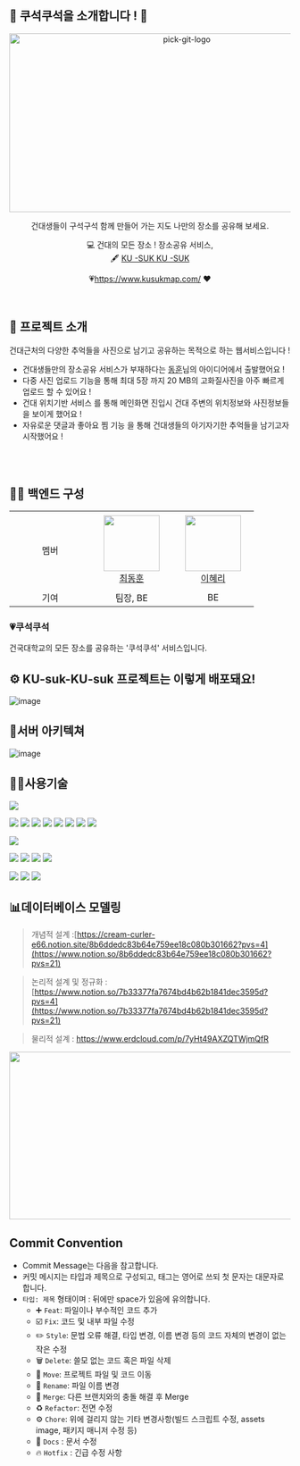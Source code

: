 ## 🧼 쿠석쿠석을 소개합니다 ! 🛵

<p align="center">
    <img src="https://github.com/KONKUK-MAP-Service/.github/assets/58305106/f248596f-c515-472b-9e82-be211ca0f64c" alt="pick-git-logo" width="620" height="320">
</p>

<div align="center">

건대생들이 구석구석 함께 만들어 가는 지도
나만의 장소를 공유해 보세요.

  💻 건대의 모든 장소 ! 장소공유 서비스, <br>
  🖋 [KU -SUK KU -SUK](https://www.kusukmap.com/)

  
  💗https://www.kusukmap.com/ ❤️

</div>
<br>

## 🐷 프로젝트 소개
건대근처의 다양한 추억들을 사진으로 남기고 공유하는 목적으로 하는 웹서비스입니다 !
 
- 건대생들만의 장소공유 서비스가 부재하다는 <a href="https://github.com/evergreenn">동훈</a>님의 아이디어에서 출발했어요 ! 
- 다중 사진 업로드 기능을 통해 최대 5장 까지 20 MB의 고화질사진을 아주 빠르게 업로드 할 수 있어요 !
- 건대 위치기반 서비스 를 통해 메인화면 진입시 건대 주변의 위치정보와 사진정보들을 보이게 했어요 !
- 자유로운 댓글과 좋아요 찜 기능 을 통해 건대생들의 아기자기한 추억들을 남기고자 시작했어요 ! 

<br>
<br/>

## 👩‍💻 백엔드 구성
<table>
<tr height="140px">
    <td align="center" width="130px">
        멤버
    </td>
        <td align="center" width="130px">
        <a href="https://github.com/evergreenn"><img height="100px" width="100px" src="https://avatars.githubusercontent.com/evergreenn"/></a>
        <br />
        <a href="https://github.com/evergreenn">최동훈</a>
    </td>
    <td align="center" width="130px">
        <a href="https://github.com/Hyeri1ee"><img height="100px" width="100px" src="https://avatars.githubusercontent.com/Hyeri1ee"/></a>
        <br />
        <a href="https://github.com/Hyeri1ee">이혜리</a>
    </td>


</tr>
<tr>
    <td align="center" width="130px">
        기여
    </td>
     <td align="center" width="130px">
        팀장, BE
    </td>
    <td align="center" width="130px">
        BE
    </td>
   

</tr>
</table>

###  💗쿠석쿠석 

건국대학교의 모든 장소를 공유하는 '쿠석쿠석' 서비스입니다.


## ⚙️ KU-suk-KU-suk 프로젝트는 이렇게 배포돼요!

![image](https://github.com/KONKUK-MAP-Service/.github/assets/58305106/7d23c61d-30cc-4563-a037-fcb0c391712f)




## 📌서버 아키텍쳐   


![image](https://github.com/KONKUK-MAP-Service/Ku-suk-Ku-suk/assets/58305106/fa16090b-ddcc-4837-8516-4ece8a6f9125)

## 🧑‍💻사용기술
<img src="https://img.shields.io/badge/Java 17-007396?style=flat&logo=java&logoColor=white"/>

<img src="https://img.shields.io/badge/Spring-6DB33F?style=flat&logo=spring&logoColor=white"/> <img src="https://img.shields.io/badge/Spring Boot-6DB33F?style=flat&logo=springboot&logoColor=white"/> <img src="https://img.shields.io/badge/Spring MVC-6DB33F?style=flat&logo=spring&logoColor=white"/>  <img src="https://img.shields.io/badge/Spring Data JPA-6DB33F?style=flat&logo=spring&logoColor=white"/> <img src="https://img.shields.io/badge/JPA-orange?style=flat&logo=JPA&logoColor=white"/> <img src="https://img.shields.io/badge/Hibernate-orange?style=flat&logo=Hibernate&logoColor=white"/> <img src="https://img.shields.io/badge/Querydsl-orange?style=flat&logo=querydsl&logoColor=white"/> <img src="https://img.shields.io/badge/Junit5-blue?style=flat&logo=Junit5&logoColor=white"/>

<img src="https://img.shields.io/badge/MySQL-4479A1?style=flat&logo=mysql&logoColor=white"/> 

<img src="https://img.shields.io/badge/EC2-FF9900?style=flat&logo=amazonec2&logoColor=white"/> <img src="https://img.shields.io/badge/RDS-527FFF?style=flat&logo=amazonrds&logoColor=white"/> <img src="https://img.shields.io/badge/ELB-FF9900?style=flat&logo=amazon elb&logoColor=white"/> <img src="https://img.shields.io/badge/Api Gateway-FF9900?style=flat&logo=amazonapigateway&logoColor=white"/> 

<img src="https://img.shields.io/badge/GithubActions-2088FF?style=flat&logo=githubactions&logoColor=white"/> <img src="https://img.shields.io/badge/redis-DC382D?style=flat&logo=redis&logoColor=white"/>
<img src="https://img.shields.io/badge/Gmail-D14836?style=flat&logo=gmail&logoColor=white"/>




## 📊데이터베이스 모델링

> 개념적 설계 :[https://cream-curler-e66.notion.site/8b6ddedc83b64e759ee18c080b301662?pvs=4](https://www.notion.so/8b6ddedc83b64e759ee18c080b301662?pvs=21)
>

> 논리적 설계 및 정규화  : [https://www.notion.so/7b33377fa7674bd4b62b1841dec3595d?pvs=4](https://www.notion.so/7b33377fa7674bd4b62b1841dec3595d?pvs=21)
>

> 물리적 설계 : https://www.erdcloud.com/p/7yHt49AXZQTWjmQfR
>

<img src="https://github.com/ulsandonghun/JPA-Basic/assets/58305106/2c114340-3440-4b95-958e-1712634a5ab4" width="700" height="300">

<br>  

## Commit Convention
- Commit Message는 다음을 참고합니다.
- 커밋 메시지는 타입과 제목으로 구성되고, 태그는 영어로 쓰되 첫 문자는 대문자로 합니다.
- `타입: 제목` 형태이며 : 뒤에만 space가 있음에 유의합니다.
    - ➕ `Feat`: 파일이나 부수적인 코드 추가
    - ☑️ `Fix`: 코드 및 내부 파일 수정
    - ✏️ `Style`: 문법 오류 해결, 타입 변경, 이름 변경 등의 코드 자체의 변경이 없는 작은 수정
    - 🗑️ `Delete`: 쓸모 없는 코드 혹은 파일 삭제
    - 🚚 `Move`: 프로젝트 파일 및 코드 이동
    - 📛 `Rename`: 파일 이름 변경
    - 🔀 `Merge`: 다른 브랜치와의 충돌 해결 후 Merge
    - ♻️ `Refactor`: 전면 수정
    - ⚙️ `Chore`: 위에 걸리지 않는 기타 변경사항(빌드 스크립트 수정, assets image, 패키지 매니저 수정 등)
    - 📃 `Docs` : 문서 수정
    - 🔥 `Hotfix` : 긴급 수정 사항

<br>
